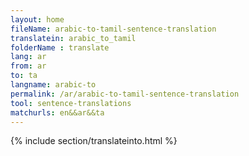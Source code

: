 ```yaml
---
layout: home
fileName: arabic-to-tamil-sentence-translation
translatein: arabic_to_tamil
folderName : translate
lang: ar
from: ar
to: ta
langname: arabic-to
permalink: /ar/arabic-to-tamil-sentence-translation
tool: sentence-translations
matchurls: en&&ar&&ta
---
```

{% include section/translateinto.html %}
